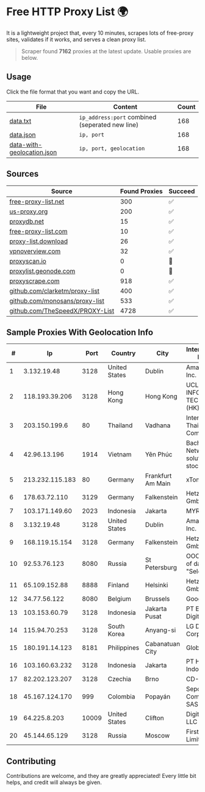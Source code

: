 
# Free HTTP Proxy List 🌍

It is a lightweight project that, every 10 minutes, scrapes lots of free-proxy sites, validates if it works, and serves a clean proxy list.


> Scraper found **7162** proxies at the latest update. Usable proxies are below.

## Usage

Click the file format that you want and copy the URL.


|File|Content|Count|
|----|-------|-----|
|[data.txt](https://raw.githubusercontent.com/themiralay/Proxy-List-World/master/data.txt)|`ip_address:port` combined (seperated new line)|168|
|[data.json](https://raw.githubusercontent.com/themiralay/Proxy-List-World/master/data.json)|`ip, port`|168|
|[data-with-geolocation.json](https://raw.githubusercontent.com/themiralay/Proxy-List-World/master/data-with-geolocation.json)|`ip, port, geolocation`|168|

## Sources

|Source|Found Proxies|Succeed|
|------|-------------|-------|
|[free-proxy-list.net](https://free-proxy-list.net)|300|✅|
|[us-proxy.org](https://www.us-proxy.org)|200|✅|
|[proxydb.net](http://proxydb.net)|15|✅|
|[free-proxy-list.com](https://free-proxy-list.com/?page=&port=&type%5B%5D=http&type%5B%5D=https&up_time=0&search=Search)|10|✅|
|[proxy-list.download](https://www.proxy-list.download/HTTP)|26|✅|
|[vpnoverview.com](https://vpnoverview.com/privacy/anonymous-browsing/free-proxy-servers)|32|✅|
|[proxyscan.io](https://www.proxyscan.io)|0|🚫|
|[proxylist.geonode.com](https://proxylist.geonode.com/api/proxy-list?limit=300&page=1&sort_by=lastChecked&sort_type=desc&protocols=http,https)|0|🚫|
|[proxyscrape.com](https://api.proxyscrape.com/v2/?request=displayproxies&protocol=http&timeout=10000&country=all&ssl=all&anonymity=all)|918|✅|
|[github.com/clarketm/proxy-list](https://raw.githubusercontent.com/clarketm/proxy-list/master/proxy-list-raw.txt)|400|✅|
|[github.com/monosans/proxy-list](https://raw.githubusercontent.com/monosans/proxy-list/main/proxies/http.txt)|533|✅|
|[github.com/TheSpeedX/PROXY-List](https://raw.githubusercontent.com/TheSpeedX/PROXY-List/master/http.txt)|4728|✅|


## Sample Proxies With Geolocation Info

|#|Ip|Port|Country|City|Internet Service Provider|
|-|--|----|-------|----|-------------------------|
|1|3.132.19.48|3128|United States|Dublin|Amazon.com, Inc.|
|2|118.193.39.206|3128|Hong Kong|Hong Kong|UCLOUD INFORMATION TECHNOLOGY (HK) LIMITED|
|3|203.150.199.6|80|Thailand|Vadhana|Internet Thailand Company Ltd.|
|4|42.96.13.196|1914|Vietnam|Yên Phúc|Bach Kim Network solutions Join stock company|
|5|213.232.115.183|80|Germany|Frankfurt Am Main|xTom GmbH|
|6|178.63.72.110|3129|Germany|Falkenstein|Hetzner Online GmbH|
|7|103.171.149.60|2023|Indonesia|Jakarta|MYREPUBLIC|
|8|3.132.19.48|3128|United States|Dublin|Amazon.com, Inc.|
|9|168.119.15.154|3128|Germany|Falkenstein|Hetzner Online GmbH|
|10|92.53.76.123|8080|Russia|St Petersburg|OOO "Network of data-centers "Selectel"|
|11|65.109.152.88|8888|Finland|Helsinki|Hetzner Online GmbH|
|12|34.77.56.122|8080|Belgium|Brussels|Google LLC|
|13|103.153.60.79|3128|Indonesia|Jakarta Pusat|PT Era Awan Digital|
|14|115.94.70.253|3128|South Korea|Anyang-si|LG DACOM Corporation|
|15|180.191.14.123|8181|Philippines|Cabanatuan City|Globe Telecom|
|16|103.160.63.232|3128|Indonesia|Jakarta|PT Herza Digital Indonesia|
|17|82.202.123.207|3128|Czechia|Brno|CD-Telematika|
|18|45.167.124.170|999|Colombia|Popayán|Sepcom Comunicaciones SAS|
|19|64.225.8.203|10009|United States|Clifton|DigitalOcean, LLC|
|20|45.144.65.129|3128|Russia|Moscow|First Server Limited|



## Contributing

Contributions are welcome, and they are greatly appreciated! Every
little bit helps, and credit will always be given.

